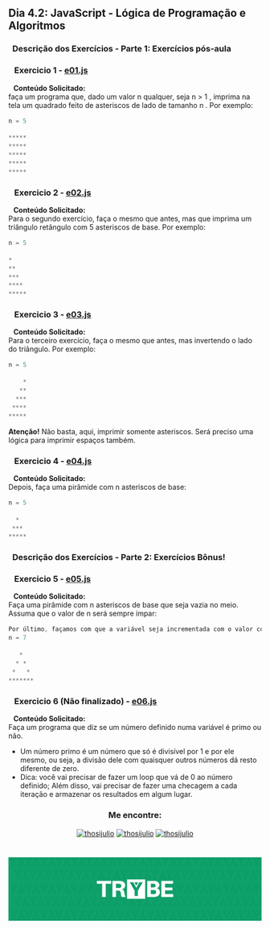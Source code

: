 ## Dia 4.2: JavaScript - Lógica de Programação e Algoritmos

### &nbsp; Descrição dos Exercícios - Parte 1: Exercícios pós-aula

### &nbsp;&nbsp; Exercicio 1 - [e01.js](https://github.com/thosijulio/trybe-exercises/blob/exercises/4.3/1.INTRODUCAO/BLOCO_04/DIA_03/e01.js)
  <b>&nbsp;&nbsp;&nbsp;Conteúdo Solicitado: </b> <br> 
faça um programa que, dado um valor n qualquer, seja n > 1 , imprima na tela um quadrado feito de asteriscos de lado de tamanho n . Por exemplo: <br>

~~~javascript
n = 5

*****
*****
*****
*****
*****
~~~

### &nbsp;&nbsp; Exercicio 2 - [e02.js](https://github.com/thosijulio/trybe-exercises/blob/exercises/4.3/1.INTRODUCAO/BLOCO_04/DIA_03/e02.js)
  <b>&nbsp;&nbsp;&nbsp;Conteúdo Solicitado: </b> <br> 
Para o segundo exercício, faça o mesmo que antes, mas que imprima um triângulo retângulo com 5 asteriscos de base. Por exemplo: <br>

~~~javascript
n = 5

*
**
***
****
*****
~~~

### &nbsp;&nbsp; Exercicio 3 - [e03.js](https://github.com/thosijulio/trybe-exercises/blob/exercises/4.3/1.INTRODUCAO/BLOCO_04/DIA_03/e03.js)
  <b>&nbsp;&nbsp;&nbsp;Conteúdo Solicitado: </b> <br> 
Para o terceiro exercício, faça o mesmo que antes, mas invertendo o lado do triângulo. Por exemplo: <br>

~~~javascript
n = 5

    *
   **
  ***
 ****
*****
~~~

<b>Atenção!</b> Não basta, aqui, imprimir somente asteriscos. Será preciso uma lógica para imprimir espaços também. <br>

### &nbsp;&nbsp; Exercicio 4 - [e04.js](https://github.com/thosijulio/trybe-exercises/blob/exercises/4.3/1.INTRODUCAO/BLOCO_04/DIA_03/e04.js)
  <b>&nbsp;&nbsp;&nbsp;Conteúdo Solicitado: </b> <br> 
Depois, faça uma pirâmide com n asteriscos de base: <br>

~~~javascript
n = 5

  *
 ***
*****
~~~

### &nbsp; Descrição dos Exercícios - Parte 2: Exercícios Bônus!

### &nbsp;&nbsp; Exercicio 5 - [e05.js](https://github.com/thosijulio/trybe-exercises/blob/exercises/4.3/1.INTRODUCAO/BLOCO_04/DIA_03/BONUS/e05.js)
  <b>&nbsp;&nbsp;&nbsp;Conteúdo Solicitado: </b> <br>
Faça uma pirâmide com n asteriscos de base que seja vazia no meio. Assuma que o valor de n será sempre ímpar: <br>

~~~javascript
Por último, façamos com que a variável seja incrementada com o valor correspondente a cada loop;
n = 7

   *
  * *
 *   *
*******
~~~

### &nbsp;&nbsp; Exercicio 6 (Não finalizado) - [e06.js](https://github.com/thosijulio/trybe-exercises/blob/exercises/4.3/1.INTRODUCAO/BLOCO_04/DIA_03/BONUS/e06.js)
  <b>&nbsp;&nbsp;&nbsp;Conteúdo Solicitado: </b> <br>
Faça um programa que diz se um número definido numa variável é primo ou não. <br>
* Um número primo é um número que só é divisível por 1 e por ele mesmo, ou seja, a divisão dele com quaisquer outros números dá resto diferente de zero.
* Dica: você vai precisar de fazer um loop que vá de 0 ao número definido; Além disso, vai precisar de fazer uma checagem a cada iteração e armazenar os resultados em algum lugar.






<h3 align=center>Me encontre:</h3>

<p align=center>
<a href="https://www.linkedin.com/in/thosijulio/" target="blank"><img align="center" src="https://cdn.jsdelivr.net/npm/simple-icons@3.0.1/icons/linkedin.svg" alt="thosijulio" height="20" width="20" /></a>
<a href="https://www.github.com/thosijulio/" target="blank"><img align="center" src="https://cdn.jsdelivr.net/npm/simple-icons@3.0.1/icons/github.svg" alt="thosijulio" height="20" width="20" /></a>
<a href="https://www.instagram.com/thosijulio" target="blank"><img align="center" src="https://cdn.jsdelivr.net/npm/simple-icons@3.0.1/icons/instagram.svg" alt="thosijulio" height="20" width="20" /></a>
 </p>
 
 <h1 align="center">
    <img alt="Trybe" src="https://github.com/thosijulio/trybe-exercises/blob/main/trybe_logo.jpeg" />
</h1>
